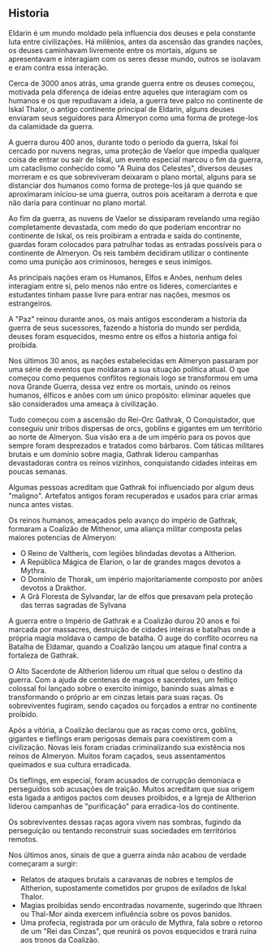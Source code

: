 ## Historia

Eldarin é um mundo moldado pela influencia dos deuses e pela constante luta entre civilizações. Há milênios, antes da ascensão das grandes nações, os deuses caminhavam livremente entre os mortais, alguns se apresentavam e interagiam com os seres desse mundo, outros se isolavam e eram contra essa interação.

Cerca de 3000 anos atrás, uma grande guerra entre os deuses começou, motivada pela diferença de ideias entre aqueles que interagiam com os humanos e os que repudiavam a ideia, a guerra teve palco no continente de Iskal Thalor, o antigo continente principal de Eldarin, alguns deuses enviaram seus seguidores para Almeryon como uma forma de protege-los da calamidade da guerra.

A guerra durou 400 anos, durante todo o período da guerra, Iskal foi cercado por nuvens negras, uma proteção de Vaelor que impedia qualquer coisa de entrar ou sair de Iskal, um evento especial marcou o fim da guerra, um cataclismo conhecido como  "A Ruina dos Celestes", diversos deuses morreram e os que sobreviveram deixaram o plano mortal, alguns para se distanciar dos humanos como forma de protege-los já que quando se aproximaram iniciou-se uma guerra, outros pois aceitaram a derrota e que não daria para continuar no plano mortal.

Ao fim da guerra, as nuvens de Vaelor se dissiparam revelando uma região completamente devastada, com medo do que poderiam encontrar no continente de Iskal, os reis proibiram a entrada e saída do continente, guardas foram colocados para patrulhar todas as entradas possíveis para o continente de Almeryon. Os reis também decidiram utilizar o continente como uma punição aos criminosos, hereges e seus inimigos. 

As principais nações eram os Humanos, Elfos e Anões, nenhum deles interagiam entre si, pelo menos não entre os lideres, comerciantes e estudantes tinham passe livre para entrar nas nações, mesmos os estrangeiros.

A "Paz" reinou durante anos, os mais antigos esconderam a historia da guerra de seus sucessores, fazendo a historia do mundo ser perdida, deuses foram esquecidos, mesmo entre os elfos a historia antiga foi proibida.

Nos últimos 30 anos, as nações estabelecidas em Almeryon passaram por uma série de eventos que moldaram a sua situação politica atual. O que começou como pequenos conflitos regionais logo se transformou em uma nova Grande Guerra, dessa vez entre os mortais, unindo os reinos humanos, élficos e anões com um único propósito: eliminar aqueles que são considerados uma ameaça à civilização.

Tudo começou com a ascensão do Rei-Orc Gathrak, O Conquistador, que conseguiu unir tribos dispersas de orcs, goblins e gigantes em um território ao norte de Almeryon. Sua visão era a de um império para os povos que sempre foram desprezados e tratados como bárbaros. Com táticas militares brutais e um domínio sobre magia, Gathrak liderou campanhas devastadoras contra os reinos vizinhos, conquistando cidades inteiras em poucas semanas.

Algumas pessoas acreditam que Gathrak foi influenciado por algum deus "maligno". Artefatos antigos foram recuperados e usados para criar armas nunca antes vistas.

Os reinos humanos, ameaçados pelo avanço do império de Gathrak, formaram a Coalizão de Mithenor, uma aliança militar composta pelas maiores potencias de Almeryon:

- O Reino de Valtheris, com legiões blindadas devotas a Altherion.
- A República Mágica de Elarion, o lar de grandes magos devotos a Mythra.
- O Domínio de Thorak, um império majoritariamente composto por anões devotos a Drakthor.
- A Grã Floresta  de Sylvandar, lar de elfos que presavam pela proteção das terras sagradas de Sylvana

A guerra entre o Império de Gathrak e a Coalizão durou 20 anos e foi marcada por massacres, destruição de cidades inteiras e batalhas onde a própria magia moldava o campo de batalha. O auge do conflito ocorreu na Batalha de Eldamar, quando a Coalizão lançou um ataque final contra a fortaleza de Gathrak.

O Alto Sacerdote de Altherion liderou um ritual que selou o destino da guerra. Com a ajuda de centenas de magos e sacerdotes, um feitiço colossal foi lançado sobre o exercito inimigo, banindo suas almas e transformando o próprio ar em cinzas letais para suas raças. Os sobreviventes fugiram, sendo caçados ou forçados a entrar no continente proibido.

Após a vitória, a Coalizão declarou que as raças como orcs, goblins, gigantes e tieflings eram perigosas demais para coexistirem com a civilização. Novas leis foram criadas criminalizando sua existência nos reinos de Almeryon. Muitos foram caçados, seus assentamentos queimados e sua cultura erradicada.

Os tieflings, em especial, foram acusados de corrupção demoníaca e perseguidos sob acusações de traição. Muitos acreditam que sua origem esta ligada a antigos pactos com deuses proibidos, e a Igreja de Altherion liderou campanhas de "purificação" para erradica-los do continente.

Os sobreviventes dessas raças agora vivem nas sombras, fugindo da perseguição ou tentando reconstruir suas sociedades em territórios remotos.

Nos últimos anos, sinais de que a guerra ainda não acabou de verdade começaram a surgir:

- Relatos de ataques brutais a caravanas de nobres e templos de Altherion, supostamente cometidos por grupos de exilados de Iskal Thalor.
- Magias proibidas sendo encontradas novamente, sugerindo que Ithraen ou Thal-Mor ainda exercem influência sobre os povos banidos.
- Uma profecia, registrada por um oráculo de Mythra, fala sobre o retorno de um "Rei das Cinzas", que reunirá os povos esquecidos e trará ruína aos tronos da Coalizão.
